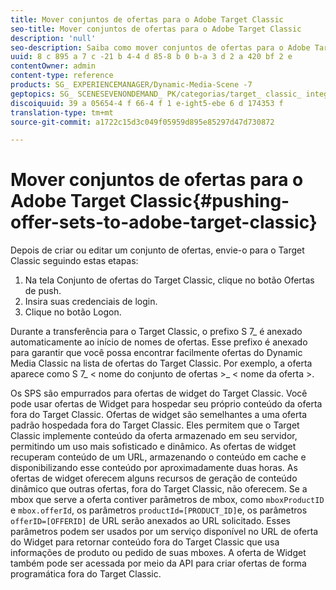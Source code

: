 ```yaml
---
title: Mover conjuntos de ofertas para o Adobe Target Classic
seo-title: Mover conjuntos de ofertas para o Adobe Target Classic
description: 'null'
seo-description: Saiba como mover conjuntos de ofertas para o Adobe Target Classic.
uuid: 8 c 895 a 7 c -21 b 4-4 d 85-8 b 0 b-a 3 d 2 a 420 bf 2 e
contentOwner: admin
content-type: reference
products: SG_ EXPERIENCEMANAGER/Dynamic-Media-Scene -7
geptopics: SG_ SCENESEVENONDEMAND_ PK/categorias/target_ classic_ integration
discoiquuid: 39 a 05654-4 f 66-4 f 1 e-ight5-ebe 6 d 174353 f
translation-type: tm+mt
source-git-commit: a1722c15d3c049f05959d895e85297d47d730872

---
```



# Mover conjuntos de ofertas para o Adobe Target Classic{#pushing-offer-sets-to-adobe-target-classic}

Depois de criar ou editar um conjunto de ofertas, envie-o para o Target Classic seguindo estas etapas:

1. Na tela Conjunto de ofertas do Target Classic, clique no botão Ofertas de push.
1. Insira suas credenciais de login.
1. Clique no botão Logon.

Durante a transferência para o Target Classic, o prefixo S 7_ é anexado automaticamente ao início de nomes de ofertas. Esse prefixo é anexado para garantir que você possa encontrar facilmente ofertas do Dynamic Media Classic na lista de ofertas do Target Classic. Por exemplo, a oferta aparece como S 7_ &lt; nome do conjunto de ofertas &gt;_ &lt; nome da oferta &gt;.

Os SPS são empurrados para ofertas de widget do Target Classic. Você pode usar ofertas de Widget para hospedar seu próprio conteúdo da oferta fora do Target Classic. Ofertas de widget são semelhantes a uma oferta padrão hospedada fora do Target Classic. Eles permitem que o Target Classic implemente conteúdo da oferta armazenado em seu servidor, permitindo um uso mais sofisticado e dinâmico. As ofertas de widget recuperam conteúdo de um URL, armazenando o conteúdo em cache e disponibilizando esse conteúdo por aproximadamente duas horas. As ofertas de widget oferecem alguns recursos de geração de conteúdo dinâmico que outras ofertas, fora do Target Classic, não oferecem. Se a mbox que serve a oferta contiver parâmetros de mbox, como `mboxProductID` e `mbox.offerId`, os parâmetros `productId=[PRODUCT_ID]`e, os parâmetros `offerID=[OFFERID]` de URL serão anexados ao URL solicitado. Esses parâmetros podem ser usados por um serviço disponível no URL de oferta do Widget para retornar conteúdo fora do Target Classic que usa informações de produto ou pedido de suas mboxes. A oferta de Widget também pode ser acessada por meio da API para criar ofertas de forma programática fora do Target Classic.
